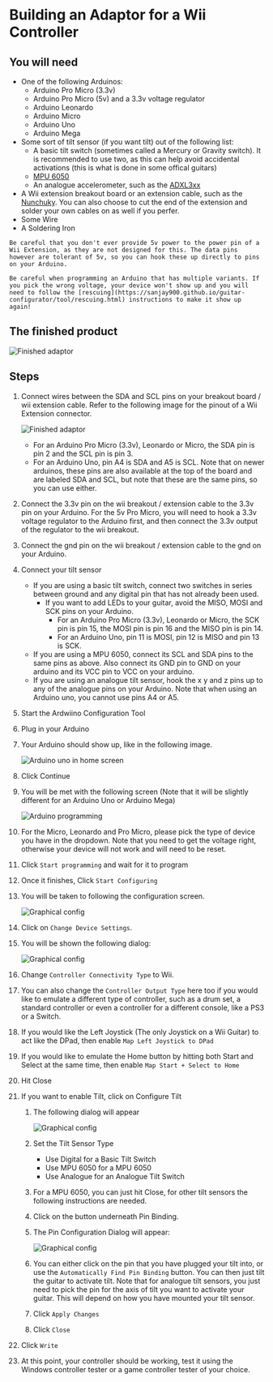 # Building an Adaptor for a Wii Controller
## You will need
* One of the following Arduinos:
  * Arduino Pro Micro (3.3v)
  * Arduino Pro Micro (5v) and a 3.3v voltage regulator
  * Arduino Leonardo
  * Arduino Micro
  * Arduino Uno
  * Arduino Mega
* Some sort of tilt sensor (if you want tilt) out of the following list:
  * A basic tilt switch (sometimes called a Mercury or Gravity switch). It is recommended to use two, as this can help avoid accidental activations (this is what is done in some offical guitars)
  * [MPU 6050](https://invensense.tdk.com/products/motion-tracking/6-axis/mpu-6050/)
  * An analogue accelerometer, such as the [ADXL3xx](https://www.arduino.cc/en/Tutorial/ADXL3xx)
* A Wii extension breakout board or an extension cable, such as the [Nunchuky](https://www.adafruit.com/product/345). You can also choose to cut the end of the extension and solder your own cables on as well if you perfer.
* Some Wire
* A Soldering Iron

```danger
Be careful that you don't ever provide 5v power to the power pin of a Wii Extension, as they are not designed for this. The data pins however are tolerant of 5v, so you can hook these up directly to pins on your Arduino.
```

```danger
Be careful when programming an Arduino that has multiple variants. If you pick the wrong voltage, your device won't show up and you will need to follow the [rescuing](https://sanjay900.github.io/guitar-configurator/tool/rescuing.html) instructions to make it show up again!
```

## The finished product
![Finished adaptor](../assets/images/adaptor.jpg)

## Steps
1. Connect wires between the SDA and SCL pins on your breakout board / wii extension cable. 
Refer to the following image for the pinout of a Wii Extension connector.

    ![Finished adaptor](../assets/images/wii-ext.jpg)
   * For an Arduino Pro Micro (3.3v), Leonardo or Micro, the SDA pin is pin 2 and the SCL pin is pin 3.
   * For an Arduino Uno, pin A4 is SDA and A5 is SCL. Note that on newer arduinos, these pins are also available at the top of the board and are labeled SDA and SCL, but note that these are the same pins, so you can use either.
2. Connect the 3.3v pin on the wii breakout / extension cable to the 3.3v pin on your Arduino. For the 5v Pro Micro, you will need to hook a 3.3v voltage regulator to the Arduino first, and then connect the 3.3v output of the regulator to the wii breakout.
3. Connect the gnd pin on the wii breakout / extension cable to the gnd on your Arduino.
4. Connect your tilt sensor
   * If you are using a basic tilt switch, connect two switches in series between ground and any digital pin that has not already been used.
     * If you want to add LEDs to your guitar, avoid the MISO, MOSI and SCK pins on your Arduino.
       * For an Arduino Pro Micro (3.3v), Leonardo or Micro, the SCK pin is pin 15, the MOSI pin is pin 16 and the MISO pin is pin 14.
       * For an Arduino Uno, pin 11 is MOSI, pin 12 is MISO and pin 13 is SCK.
   * If you are using a MPU 6050, connect its SCL and SDA pins to the same pins as above. Also connect its GND pin to GND on your arduino and its VCC pin to VCC on your arduino. 
   * If you are using an analogue tilt sensor, hook the x y and z pins up to any of the analogue pins on your Arduino. Note that when using an Arduino uno, you cannot use pins A4 or A5.
5. Start the Ardwiino Configuration Tool
6. Plug in your Arduino
7. Your Arduino should show up, like in the following image.

    ![Arduino uno in home screen](../assets/images/device-pick-uno.png)

8. Click Continue
9. You will be met with the following screen (Note that it will be slightly different for an Arduino Uno or Arduino Mega)

    ![Arduino programming](../assets/images/programming.png)

10. For the Micro, Leonardo and Pro Micro, please pick the type of device you have in the dropdown. Note that you need to get the voltage right, otherwise your device will not work and will need to be reset.
11. Click `Start programming` and wait for it to program
12. Once it finishes, Click `Start Configuring`
13. You will be taken to following the configuration screen.

    ![Graphical config](../assets/images/main-screen-graphical.png)

14. Click on `Change Device Settings`.
15. You will be shown the following dialog:

    ![Graphical config](../assets/images/change-dialog.png)

16. Change `Controller Connectivity Type` to Wii.
17. You can also change the `Controller Output Type` here too if you would like to emulate a different type of controller, such as a drum set, a standard controller or even a controller for a different console, like a PS3 or a Switch.
18. If you would like the Left Joystick (The only Joystick on a Wii Guitar) to act like the DPad, then enable `Map Left Joystick to DPad`
19. If you would like to emulate the Home button by hitting both Start and Select at the same time, then enable `Map Start + Select to Home`
20. Hit Close
21. If you want to enable Tilt, click on Configure Tilt
    1.  The following dialog will appear
      
        ![Graphical config](../assets/images/tilt-dialog.png)

    2.  Set the Tilt Sensor Type
        * Use Digital for a Basic Tilt Switch
        * Use MPU 6050 for a MPU 6050
        * Use Analogue for an Analogue Tilt Switch
    3. For a MPU 6050, you can just hit Close, for other tilt sensors the following instructions are needed.
    4. Click on the button underneath Pin Binding.
    5. The Pin Configuration Dialog will appear:

       ![Graphical config](../assets/images/pin-dialog.png)

    6. You can either click on the pin that you have plugged your tilt into, or use the `Automatically Find Pin Binding` button. You can then just tilt the guitar to activate tilt. Note that for analogue tilt sensors, you just need to pick the pin for the axis of tilt you want to activate your guitar. This will depend on how you have mounted your tilt sensor.
    7. Click `Apply Changes`
    8. Click `Close`
 1. Click `Write`
 2. At this point, your controller should be working, test it using the Windows controller tester or a game controller tester of your choice.